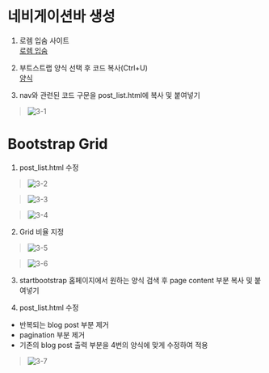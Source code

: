 # 네비게이션바 생성
1. 로렘 입숨 사이트  
[로렘 입숨](http://guny.kr/stuff/klorem/)  

2. 부트스트랩 양식 선택 후 코드 복사(Ctrl+U)  
[양식](https://bootswatch.com/sketchy/)  

3. nav와 관련된 코드 구문을 post_list.html에 복사 및 붙여넣기  
> ![3-1](https://user-images.githubusercontent.com/48504392/79463605-017f5c00-8034-11ea-8a9a-a239875dc062.png)  

# Bootstrap Grid
1. post_list.html 수정  
> ![3-2](https://user-images.githubusercontent.com/48504392/79463752-35f31800-8034-11ea-8247-344752bd6671.png)  

> ![3-3](https://user-images.githubusercontent.com/48504392/79463786-3f7c8000-8034-11ea-8ed4-8dd60c114973.png)  

> ![3-4](https://user-images.githubusercontent.com/48504392/79463814-45726100-8034-11ea-9240-b3a22c502a98.png)  

2. Grid 비율 지정  
> ![3-5](https://user-images.githubusercontent.com/48504392/79463835-4c996f00-8034-11ea-8490-cbb79283ac5a.png)  

> ![3-6](https://user-images.githubusercontent.com/48504392/79463865-58853100-8034-11ea-9683-d6d27588a35b.png)  

3. startbootstrap 홈페이지에서 원하는 양식 검색 후 page content 부분 복사 및 붙여넣기  

4. post_list.html 수정  
- 반복되는 blog post 부분 제거  
- pagination 부분 제거  
- 기존의 blog post 출력 부분을 4번의 양식에 맞게 수정하여 적용  
> ![3-7](https://user-images.githubusercontent.com/48504392/79463916-68047a00-8034-11ea-9bcd-8bd95a2255fd.png)  


